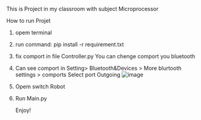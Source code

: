 This is Project in my classroom with subject Microprocessor

How to run Projet

1. opem terminal
2. run command: pip install -r requirement.txt 
3. fix comport in file Controller.py You can chenge comport you bluetooth
4. Can see comport in Setting> Bluetooth&Devices > More blurtooth settings > comports Select port Outgoing ![image](https://github.com/user-attachments/assets/53c407f1-2612-419a-af4d-2f18fd0ba93c)
5. Opem switch Robot
6. Run Main.py

   Enjoy!

    

 
        



